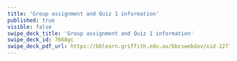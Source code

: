 ```yaml
---
title: 'Group assignment and Quiz 1 information'
published: true
visible: false
swipe_deck_title: 'Group assignment and Quiz 1 information'
swipe_deck_id: 7668gc
swipe_deck_pdf_url: https://bblearn.griffith.edu.au/bbcswebdav/xid-22776345_1
---
```

